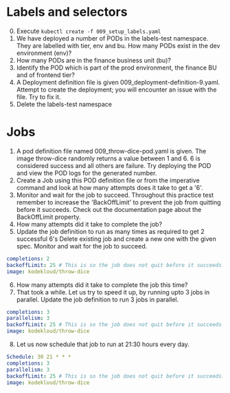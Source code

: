 # Labels and selectors

0. Execute `kubectl create -f 009_setup_labels.yaml`
1. We have deployed a number of PODs in the labels-test namespace. They are labelled with tier, env and bu. How many PODs exist in the dev environment (env)?
2. How many PODs are in the finance business unit (bu)?
3. Identify the POD which is part of the prod environment, the finance BU and of frontend tier?
4. A Deployment definition file is given 009_deployment-definition-9.yaml. Attempt to create the deployment; you will encounter an issue with the file. Try to fix it.
5. Delete the labels-test namespace

# Jobs

1. A pod definition file named 009_throw-dice-pod.yaml is given. The image throw-dice randomly returns a value between 1 and 6. 6 is considered success and all others are failure. Try deploying the POD and view the POD logs for the generated number.
2. Create a Job using this POD definition file or from the imperative command and look at how many attempts does it take to get a '6'.
3. Monitor and wait for the job to succeed. Throughout this practice test remember to increase the 'BackOffLimit' to prevent the job from quitting before it succeeds.
   Check out the documentation page about the BackOffLimit property.
4. How many attempts did it take to complete the job?
5. Update the job definition to run as many times as required to get 2 successful 6's
   Delete existing job and create a new one with the given spec. Monitor and wait for the job to succeed.

```yaml
completions: 2
backoffLimit: 25 # This is so the job does not quit before it succeeds.
image: kodekloud/throw-dice
```

6. How many attempts did it take to complete the job this time?
7. That took a while. Let us try to speed it up, by running upto 3 jobs in parallel. Update the job definition to run 3 jobs in parallel.

```yaml
completions: 3
parallelism: 3
backoffLimit: 25 # This is so the job does not quit before it succeeds.
image: kodekloud/throw-dice
```

8. Let us now schedule that job to run at 21:30 hours every day.

```yaml
Schedule: 30 21 * * *
completions: 3
parallelism: 3
backoffLimit: 25 # This is so the job does not quit before it succeeds.
image: kodekloud/throw-dice
```
